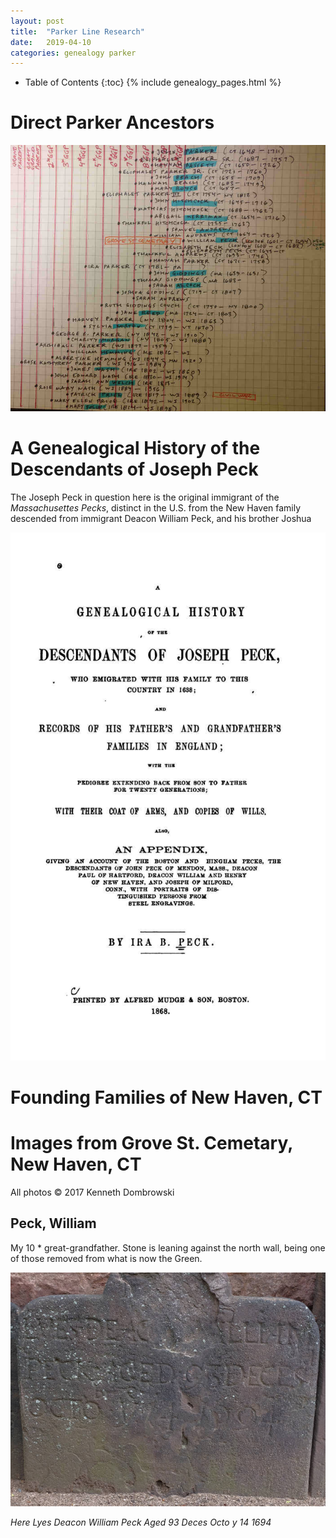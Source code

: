 ```yaml
---
layout: post
title:  "Parker Line Research"
date:   2019-04-10
categories: genealogy parker
---
```


  * Table of Contents
  {:toc}
{% include genealogy_pages.html %}

# Direct Parker Ancestors
![Direct Ancestors of the Parker Line](/assets/genealogy/parker.direct.ancestors.jpg)

# A Genealogical History of the Descendants of Joseph Peck

The Joseph Peck in question here is the original immigrant of the
_Massachusettes Pecks_, distinct in the U.S. from the New Haven family
descended from immigrant Deacon William Peck, and his brother Joshua

![A Genialogical History of the Descendants of Joseph Peck](/assets/genealogy/peck.genealogical.history.joseph.jpg)

# Founding Families of New Haven, CT

# Images from Grove St. Cemetary, New Haven, CT
All photos &copy; 2017 Kenneth Dombrowski

## Peck, William

My 10 * great-grandfather.  Stone is leaning against the north wall, being one
of those removed from what is now the Green.

![William Peck headstone](/assets/genealogy/peck.william.grovest.1694.jpg)

_Here Lyes Deacon William Peck Aged 93 Deces Octo y 14 1694_



